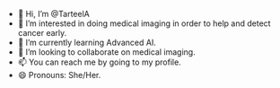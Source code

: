 - 👋 Hi, I’m @TarteelA
- 👀 I’m interested in doing medical imaging in order to help and detect cancer early.
- 🌱 I’m currently learning Advanced AI.
- 💞️ I’m looking to collaborate on medical imaging.
- 📫 You can reach me by going to my profile.
- 😄 Pronouns: She/Her.

<!---
TarteelA/TarteelA is a ✨ special ✨ repository because its `README.md` (this file) appears on your GitHub profile.
You can click the Preview link to take a look at your changes.
--->
